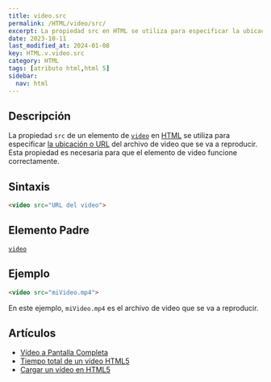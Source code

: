 ```yaml
---
title: video.src
permalink: /HTML/video/src/
excerpt: La propiedad src en HTML se utiliza para especificar la ubicación del archivo de video a reproducir.
date: 2023-10-11
last_modified_at: 2024-01-08
key: HTML.v.video.src
category: HTML
tags: [atributo html,html 5]
sidebar:
  nav: html
---
```


## Descripción


La propiedad `src` de un elemento de [`video`](https://www.w3api.com/HTML/video/) en [HTML](https://www.manualweb.net/html5/) se utiliza para especificar [la ubicación o URL](https://www.ayudaenlaweb.com/internet-basico/que-es-la-url/) del archivo de video que se va a reproducir. Esta propiedad es necesaria para que el elemento de video funcione correctamente.


## Sintaxis


```html
<video src="URL del video">

```


## Elemento Padre


[`video`](https://www.w3api.com/HTML/video/)


## Ejemplo


```html
<video src="miVideo.mp4">

```


En este ejemplo, `miVideo.mp4` es el archivo de video que se va a reproducir.


## Artículos

- [Vídeo a Pantalla Completa](https://lineadecodigo.com/html5/video-a-pantalla-completa/)
- [Tiempo total de un vídeo HTML5](https://lineadecodigo.com/html5/tiempo-total-de-un-video-html5/)
- [Cargar un vídeo en HTML5](https://lineadecodigo.com/html5/cargar-un-video-en-html5/)
